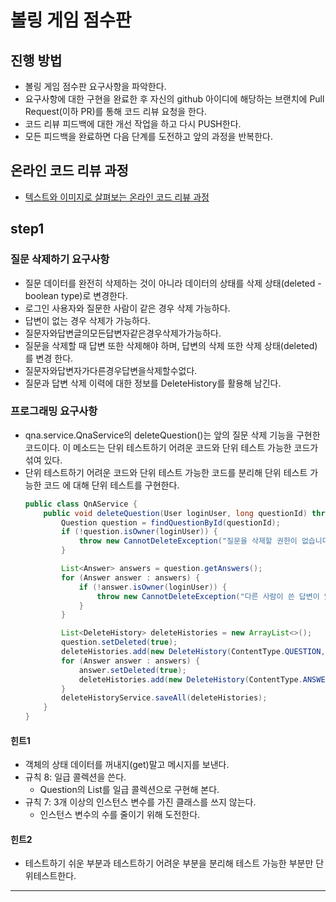 # 볼링 게임 점수판
## 진행 방법
* 볼링 게임 점수판 요구사항을 파악한다.
* 요구사항에 대한 구현을 완료한 후 자신의 github 아이디에 해당하는 브랜치에 Pull Request(이하 PR)를 통해 코드 리뷰 요청을 한다.
* 코드 리뷰 피드백에 대한 개선 작업을 하고 다시 PUSH한다.
* 모든 피드백을 완료하면 다음 단계를 도전하고 앞의 과정을 반복한다.

## 온라인 코드 리뷰 과정
* [텍스트와 이미지로 살펴보는 온라인 코드 리뷰 과정](https://github.com/next-step/nextstep-docs/tree/master/codereview)

## step1

### 질문 삭제하기 요구사항

- 질문 데이터를 완전히 삭제하는 것이 아니라 데이터의 상태를 삭제 상태(deleted - boolean type)로 변경한다.
- 로그인 사용자와 질문한 사람이 같은 경우 삭제 가능하다.
- 답변이 없는 경우 삭제가 가능하다.
- 질문자와답변글의모든답변자같은경우삭제가가능하다.
- 질문을 삭제할 때 답변 또한 삭제해야 하며, 답변의 삭제 또한 삭제 상태(deleted)를 변경
한다.
- 질문자와답변자가다른경우답변을삭제할수없다.
- 질문과 답변 삭제 이력에 대한 정보를 DeleteHistory를 활용해 남긴다.

### 프로그래밍 요구사항

- qna.service.QnaService의 deleteQuestion()는 앞의 질문 삭제 기능을 구현한 코드이다. 이 메소드는 단위 테스트하기 어려운 코드와 단위 테스트 가능한 코드가 섞여 있다.
- 단위 테스트하기 어려운 코드와 단위 테스트 가능한 코드를 분리해 단위 테스트 가능한 코드 에 대해 단위 테스트를 구현한다.
    ```java
    public class QnAService {
        public void deleteQuestion(User loginUser, long questionId) throws CannotDeleteException {
            Question question = findQuestionById(questionId);
            if (!question.isOwner(loginUser)) {
                throw new CannotDeleteException("질문을 삭제할 권한이 없습니다.");
            }
    
            List<Answer> answers = question.getAnswers();
            for (Answer answer : answers) {
                if (!answer.isOwner(loginUser)) {
                    throw new CannotDeleteException("다른 사람이 쓴 답변이 있어 삭제할 수 없습니다.");
                }
            }
    
            List<DeleteHistory> deleteHistories = new ArrayList<>();
            question.setDeleted(true);
            deleteHistories.add(new DeleteHistory(ContentType.QUESTION, questionId, question.getWriter(), LocalDateTime.now()));
            for (Answer answer : answers) {
                answer.setDeleted(true);
                deleteHistories.add(new DeleteHistory(ContentType.ANSWER, answer.getId(), answer.getWriter(), LocalDateTime.now()));
            }
            deleteHistoryService.saveAll(deleteHistories);
        }
    }
    ```

#### 힌트1

- 객체의 상태 데이터를 꺼내지(get)말고 메시지를 보낸다.
- 규칙 8: 일급 콜렉션을 쓴다.
    - Question의 List를 일급 콜렉션으로 구현해 본다.
- 규칙 7: 3개 이상의 인스턴스 변수를 가진 클래스를 쓰지 않는다.
    - 인스턴스 변수의 수를 줄이기 위해 도전한다.

#### 힌트2

- 테스트하기 쉬운 부분과 테스트하기 어려운 부분을 분리해 테스트 가능한 부분만 단위테스트한다.

---

